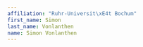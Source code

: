 ```yaml
---
affiliation: "Ruhr-Universit\xE4t Bochum"
first_name: Simon
last_name: Vonlanthen
name: Simon Vonlanthen
---
```

